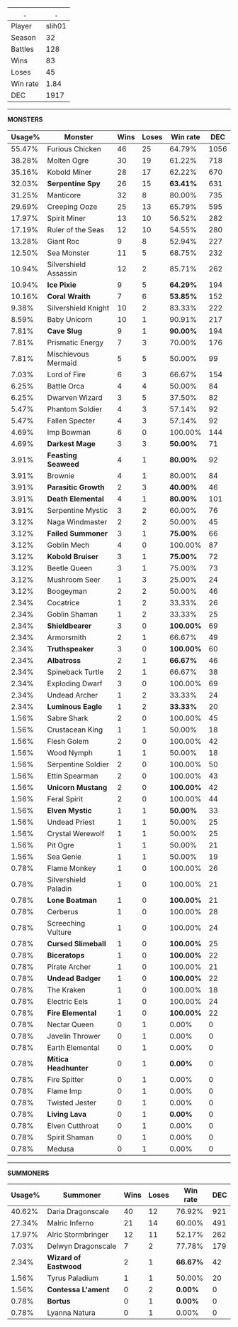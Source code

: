 .|.
|-|-
Player|slih01
Season|32
Battles|128
Wins|83
Loses|45
Win rate|1.84
DEC|1917

---
**MONSTERS**

Usage%|Monster|Wins|Loses|Win rate|DEC|
-|-|-|-|-|-|
55.47%|Furious Chicken|46|25|64.79%|1056|
38.28%|Molten Ogre|30|19|61.22%|718|
35.16%|Kobold Miner|28|17|62.22%|670|
32.03%|**Serpentine Spy**|26|15|**63.41%**|631|
31.25%|Manticore|32|8|80.00%|735|
29.69%|Creeping Ooze|25|13|65.79%|595|
17.97%|Spirit Miner|13|10|56.52%|282|
17.19%|Ruler of the Seas|12|10|54.55%|280|
13.28%|Giant Roc|9|8|52.94%|227|
12.50%|Sea Monster|11|5|68.75%|232|
10.94%|Silvershield Assassin|12|2|85.71%|262|
10.94%|**Ice Pixie**|9|5|**64.29%**|194|
10.16%|**Coral Wraith**|7|6|**53.85%**|152|
9.38%|Silvershield Knight|10|2|83.33%|222|
8.59%|Baby Unicorn|10|1|90.91%|217|
7.81%|**Cave Slug**|9|1|**90.00%**|194|
7.81%|Prismatic Energy|7|3|70.00%|176|
7.81%|Mischievous Mermaid|5|5|50.00%|99|
7.03%|Lord of Fire|6|3|66.67%|154|
6.25%|Battle Orca|4|4|50.00%|84|
6.25%|Dwarven Wizard|3|5|37.50%|82|
5.47%|Phantom Soldier|4|3|57.14%|92|
5.47%|Fallen Specter|4|3|57.14%|92|
4.69%|Imp Bowman|6|0|100.00%|144|
4.69%|**Darkest Mage**|3|3|**50.00%**|71|
3.91%|**Feasting Seaweed**|4|1|**80.00%**|92|
3.91%|Brownie|4|1|80.00%|84|
3.91%|**Parasitic Growth**|2|3|**40.00%**|46|
3.91%|**Death Elemental**|4|1|**80.00%**|101|
3.91%|Serpentine Mystic|3|2|60.00%|76|
3.12%|Naga Windmaster|2|2|50.00%|45|
3.12%|**Failed Summoner**|3|1|**75.00%**|66|
3.12%|Goblin Mech|4|0|100.00%|87|
3.12%|**Kobold Bruiser**|3|1|**75.00%**|72|
3.12%|Beetle Queen|3|1|75.00%|73|
3.12%|Mushroom Seer|1|3|25.00%|24|
3.12%|Boogeyman|2|2|50.00%|46|
2.34%|Cocatrice|1|2|33.33%|26|
2.34%|Goblin Shaman|1|2|33.33%|25|
2.34%|**Shieldbearer**|3|0|**100.00%**|69|
2.34%|Armorsmith|2|1|66.67%|49|
2.34%|**Truthspeaker**|3|0|**100.00%**|60|
2.34%|**Albatross**|2|1|**66.67%**|46|
2.34%|Spineback Turtle|2|1|66.67%|38|
2.34%|Exploding Dwarf|3|0|100.00%|69|
2.34%|Undead Archer|1|2|33.33%|24|
2.34%|**Luminous Eagle**|1|2|**33.33%**|20|
1.56%|Sabre Shark|2|0|100.00%|45|
1.56%|Crustacean King|1|1|50.00%|18|
1.56%|Flesh Golem|2|0|100.00%|42|
1.56%|Wood Nymph|1|1|50.00%|18|
1.56%|Serpentine Soldier|2|0|100.00%|50|
1.56%|Ettin Spearman|2|0|100.00%|43|
1.56%|**Unicorn Mustang**|2|0|**100.00%**|42|
1.56%|Feral Spirit|2|0|100.00%|44|
1.56%|**Elven Mystic**|1|1|**50.00%**|33|
1.56%|Undead Priest|1|1|50.00%|25|
1.56%|Crystal Werewolf|1|1|50.00%|25|
1.56%|Pit Ogre|1|1|50.00%|21|
1.56%|Sea Genie|1|1|50.00%|19|
0.78%|Flame Monkey|1|0|100.00%|26|
0.78%|Silvershield Paladin|1|0|100.00%|21|
0.78%|**Lone Boatman**|1|0|**100.00%**|21|
0.78%|Cerberus|1|0|100.00%|28|
0.78%|Screeching Vulture|1|0|100.00%|24|
0.78%|**Cursed Slimeball**|1|0|**100.00%**|25|
0.78%|**Biceratops**|1|0|**100.00%**|22|
0.78%|Pirate Archer|1|0|100.00%|21|
0.78%|**Undead Badger**|1|0|**100.00%**|22|
0.78%|The Kraken|1|0|100.00%|18|
0.78%|Electric Eels|1|0|100.00%|24|
0.78%|**Fire Elemental**|1|0|**100.00%**|22|
0.78%|Nectar Queen|0|1|0.00%|0|
0.78%|Javelin Thrower|0|1|0.00%|0|
0.78%|Earth Elemental|0|1|0.00%|0|
0.78%|**Mitica Headhunter**|0|1|**0.00%**|0|
0.78%|Fire Spitter|0|1|0.00%|0|
0.78%|Flame Imp|0|1|0.00%|0|
0.78%|Twisted Jester|0|1|0.00%|0|
0.78%|**Living Lava**|0|1|**0.00%**|0|
0.78%|Elven Cutthroat|0|1|0.00%|0|
0.78%|Spirit Shaman|0|1|0.00%|0|
0.78%|Medusa|0|1|0.00%|0|

---
**SUMMONERS**

Usage%|Summoner|Wins|Loses|Win rate|DEC|
-|-|-|-|-|-|
40.62%|Daria Dragonscale|40|12|76.92%|921|
27.34%|Malric Inferno|21|14|60.00%|491|
17.97%|Alric Stormbringer|12|11|52.17%|262|
7.03%|Delwyn Dragonscale|7|2|77.78%|179|
2.34%|**Wizard of Eastwood**|2|1|**66.67%**|42|
1.56%|Tyrus Paladium|1|1|50.00%|20|
1.56%|**Contessa L'ament**|0|2|**0.00%**|0|
0.78%|**Bortus**|0|1|**0.00%**|0|
0.78%|Lyanna Natura|0|1|0.00%|0|
